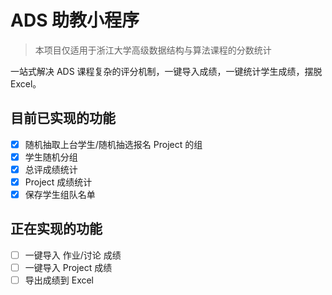# ADS 助教小程序

> 本项目仅适用于浙江大学高级数据结构与算法课程的分数统计

一站式解决 ADS 课程复杂的评分机制，一键导入成绩，一键统计学生成绩，摆脱 Excel。

## 目前已实现的功能

- [x] 随机抽取上台学生/随机抽选报名 Project 的组
- [x] 学生随机分组
- [x] 总评成绩统计
- [x] Project 成绩统计
- [x] 保存学生组队名单

## 正在实现的功能

- [ ] 一键导入 作业/讨论 成绩
- [ ] 一键导入 Project 成绩
- [ ] 导出成绩到 Excel
